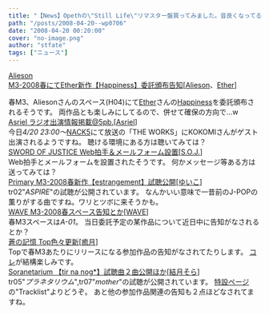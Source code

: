 ```yaml
---
title: "【News】Opethの\"Still Life\"リマスター盤買ってみました。音良くなってるなー"
path: "/posts/2008-04-20--wp0706"
date: "2008-04-20 00:20:00"
cover: "no-image.png"
author: "stfate"
tags: ["ニュース"]
---
```


<style type="text/css">
<!--
p {white-space: pre-wrap};
-->
</style>

<a class="topics" href="http://www.alieson.net/" target="_blank">Alieson M3-2008春にてEther新作【Happiness】委託頒布告知</a><span class="junre">[<a href="http://www.alieson.net/" target="_blank">Alieson</a>、<a href="http://www.ether-music.com/" target="_blank">Ether</a>]</span>
<div class="news">春M3、Aliesonさんのスペース(H04)にて<a href="http://www.ether-music.com/" target="_blank">Ether</a>さんの<a href="http://www.ether-music.com/music/happy.html" target="_blank">Happiness</a>を委託頒布されるそうです。
両作品とも楽しみにしてるので、併せて確保の方向で…w</div>
<a class="topics" href="http://5pb.jp/records/index.php" target="_blank">Asriel ラジオ出演情報掲載@5pb.</a><span class="junre">[<a href="http://www.asriel.jp/m/" target="_blank">Asriel</a>]</span>
<div class="news">今日<em>4/20 23:00～</em><a href="http://www.nack5.co.jp/index2.html" target="_blank">NACK5</a>にて放送の「THE WORKS」にKOKOMIさんがゲスト出演されるようですね。
聴ける環境にある方は聴いてみては？</div>
<a class="topics" href="http://www.soj.razor.jp/" target="_blank">SWORD OF JUSTICE Web拍手＆メールフォーム設置</a><span class="junre">[<a href="http://www.soj.razor.jp/" target="_blank">S.O.J.</a>]</span>
<div class="news">Web拍手とメールフォームを設置されたそうです。
何かメッセージ等ある方は送ってみては？</div>
<a class="topics" href="http://www.edit.ne.jp/~shira/" target="_blank">Primary M3-2008春新作【estrangement】試聴公開</a><span class="junre">[<a href="http://www.edit.ne.jp/~shira/" target="_blank">ゆいこ</a>]</span>
<div class="news">tr02"<em>ASPIRE</em>"の試聴が公開されています。
なんかいい意味で一昔前のJ-POPの薫りがする曲ですね。ワリとツボに来そうかも。</div>
<a class="topics" href="http://wavesite.sakura.ne.jp/" target="_blank">WAVE M3-2008春スペース告知とか</a><span class="junre">[<a href="http://wavesite.sakura.ne.jp/" target="_blank">WAVE</a>]</span>
<div class="news">春M3スペースは<em>A-01</em>。
当日委託予定の某作品について近日中に告知がなされるとか？</div>
<a class="topics" href="http://aonokioku.sakura.ne.jp/" target="_blank">蒼の記憶 Top色々更新</a><span class="junre">[<a href="http://aonokioku.sakura.ne.jp/" target="_blank">癒月</a>]</span>
<div class="news">Topで春M3あたりにリリースになる参加作品の告知がなされてたりします。
<a href="http://fukoushi.com/" target="_blank">コレ</a>が結構楽しみです。</div>
<a class="topics" href="http://soranetarium.com/" target="_blank">Soranetarium 【tir na nog*】試聴曲２曲公開ほか</a><span class="junre">[<a href="http://soranetarium.com/" target="_blank">結月そら</a>]</span>
<div class="news">tr05"<em>プラネタリウム</em>",tr07"<em>mother</em>"の試聴が公開されています。
<a href="http://tir-na-nog.soranetarium.com/" target="_blank">特設ページ</a>の"Tracklist"よりどうぞ。
あと他の参加作品関連の告知も２点ほどなされてますね。</div>
